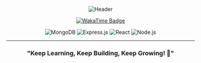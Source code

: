 <div align="center">
  
  <!-- Profile Header -->
  ![Header](https://capsule-render.vercel.app/api?type=waving&color=0:00C9FF,100:92FE9D&height=300&section=header&text=Welcome!🚀&fontSize=45&fontColor=FFFFFF&animation=fadeIn)

  <!-- WakaTime & Visitor Counter -->
  <p align="center">
    <a href="https://wakatime.com/@f141defe-4ab4-412a-9268-a99cc646a38f">
      <img src="https://wakatime.com/badge/user/f141defe-4ab4-412a-9268-a99cc646a38f.svg" alt="WakaTime Badge">
    </a>
  </p>

  <!-- Tech Stack -->
  ![MongoDB](https://img.shields.io/badge/MongoDB-4EA94B?style=flat&logo=mongodb&logoColor=white)
  ![Express.js](https://img.shields.io/badge/Express.js-000000?style=flat&logo=express&logoColor=white)
  ![React](https://img.shields.io/badge/React-61DAFB?style=flat&logo=react&logoColor=black)
  ![Node.js](https://img.shields.io/badge/Node.js-339933?style=flat&logo=node.js&logoColor=white)

</div>

---

<div align="center">
  
  ### "Keep Learning, Keep Building, Keep Growing! 🚀"
  
</div>
